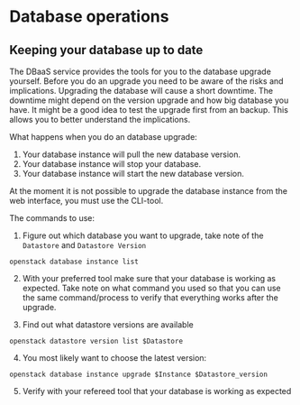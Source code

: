 # Database operations

## Keeping your database up to date

The DBaaS service provides the tools for you to the database upgrade yourself. Before you do an upgrade you need to be aware of the risks and implications. Upgrading the database will cause a short downtime. The downtime might depend on the version upgrade and how big database you have. It might be a good idea to test the upgrade first from an backup. This allows you to better understand the implications. 

What happens when you do an database upgrade:
1. Your database instance will pull the new database version.
2. Your database instance will stop your database.
3. Your database instance will start the new database version.

At the moment it is not possible to upgrade the database instance from the web interface, you must use the CLI-tool.

The commands to use:


1. Figure out which database you want to upgrade, take note of the `Datastore` and `Datastore Version`

```
openstack database instance list
```

2. With your preferred tool make sure that your database is working as expected. Take note on what command you used so that you can use the same command/process to verify that everything works after the upgrade.

3. Find out what datastore versions are available

```
openstack datastore version list $Datastore
```

4. You most likely want to choose the latest version:

```
openstack database instance upgrade $Instance $Datastore_version
```

5. Verify with your refereed tool that your database is working as expected
